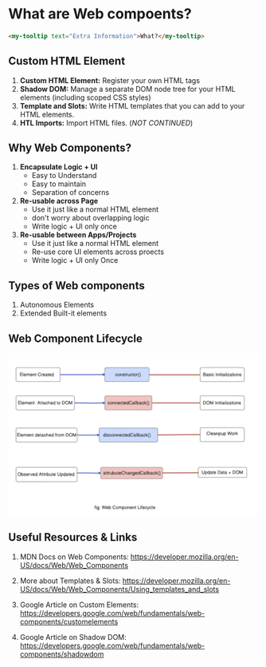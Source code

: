 # What are Web compoents?
```HTML
<my-tooltip text="Extra Information">What?</my-tooltip>
```

## Custom HTML Element
1. **Custom HTML Element:** Register your own HTML tags
2. **Shadow DOM:** Manage a separate DOM node tree for your HTML elements (including scoped CSS styles)
3. **Template and Slots:**  Write HTML templates that you can add to your  HTML elements.
4. **HTL Imports:** Import HTML files. (*NOT CONTINUED*)


## Why Web Components?
1. **Encapsulate Logic + UI**
    - Easy to Understand
    - Easy to maintain
    - Separation of concerns
2. **Re-usable across Page**
    - Use it just like a normal HTML element
    - don't worry about overlapping logic
    - Write logic + UI only once
3. **Re-usable between Apps/Projects**
    - Use it just like a normal HTML element
    - Re-use core UI elements across proects
    - Write logic + UI only Once


## Types of Web components
1. Autonomous Elements
2. Extended Built-it elements

## Web Component Lifecycle
![image](/uploads/webcomponent-lifecycle.png)

## Useful Resources & Links
1. MDN Docs on Web Components: https://developer.mozilla.org/en-US/docs/Web/Web_Components

2. More about Templates & Slots: https://developer.mozilla.org/en-US/docs/Web/Web_Components/Using_templates_and_slots

3. Google Article on Custom Elements: https://developers.google.com/web/fundamentals/web-components/customelements

4. Google Article on Shadow DOM: https://developers.google.com/web/fundamentals/web-components/shadowdom